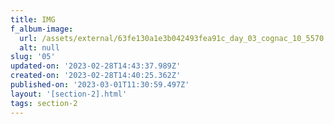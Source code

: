 ```yaml
---
title: IMG
f_album-image:
  url: /assets/external/63fe130a1e3b042493fea91c_day_03_cognac_10_5570.jpg
  alt: null
slug: '05'
updated-on: '2023-02-28T14:43:37.989Z'
created-on: '2023-02-28T14:40:25.362Z'
published-on: '2023-03-01T11:30:59.497Z'
layout: '[section-2].html'
tags: section-2
---
```



